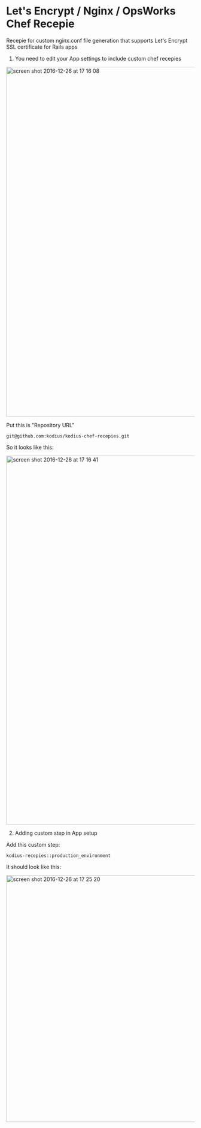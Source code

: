 # Let's Encrypt / Nginx / OpsWorks Chef Recepie

Recepie for custom nginx.conf file generation that supports Let's Encrypt SSL certificate for Rails apps

1. You need to edit your App settings to include custom chef recepies


<img width="931" alt="screen shot 2016-12-26 at 17 16 08" src="https://cloud.githubusercontent.com/assets/24574228/21484294/8aaf27fa-cb90-11e6-93ea-30267bc113ed.png">


Put this is "Repository URL"

```
git@github.com:kodius/kodius-chef-recepies.git
```

So it looks like this:

<img width="982" alt="screen shot 2016-12-26 at 17 16 41" src="https://cloud.githubusercontent.com/assets/24574228/21484295/8ca5d518-cb90-11e6-83ed-2899cc914ec8.png">


2. Adding custom step in App setup

Add this custom step:

```
kodius-recepies::production_environment
```

It should look like this:

<img width="657" alt="screen shot 2016-12-26 at 17 25 20" src="https://cloud.githubusercontent.com/assets/24574228/21484296/8e801510-cb90-11e6-8d16-f8802e22d971.png">
